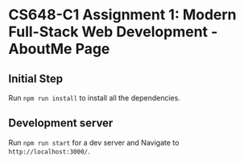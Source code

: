 # CS648-C1 Assignment 1: Modern Full-Stack Web Development - AboutMe Page
 

## Initial Step

Run `npm run install` to install all the dependencies.

## Development server

Run `npm run start` for a dev server and Navigate to `http://localhost:3000/`.

